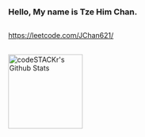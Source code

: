 ### Hello, My name is Tze Him Chan.

## <div></div>
<a href="https://leetcode.com/JChan621">https://leetcode.com/JChan621/</a>
<br>


## <div></div>
<a href="http://github.com/fourierz517">
<img height='150em'  align='left' alt="codeSTACKr's Github Stats" src='https://github-readme-stats.vercel.app/api/top-langs/?username=JChan621&layout=compact&theme=noctis_minimus'/>
</a>

<!---
fourierz517/fourierz517 is a ✨ special ✨ repository because its `README.md` (this file) appears on your GitHub profile.
You can click the Preview link to take a look at your changes. test
--->

